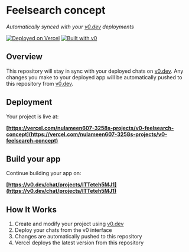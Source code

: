 # Feelsearch concept

*Automatically synced with your [v0.dev](https://v0.dev) deployments*

[![Deployed on Vercel](https://img.shields.io/badge/Deployed%20on-Vercel-black?style=for-the-badge&logo=vercel)](https://vercel.com/nulameen607-3258s-projects/v0-feelsearch-concept)
[![Built with v0](https://img.shields.io/badge/Built%20with-v0.dev-black?style=for-the-badge)](https://v0.dev/chat/projects/ITTeteh5MJ1)

## Overview

This repository will stay in sync with your deployed chats on [v0.dev](https://v0.dev).
Any changes you make to your deployed app will be automatically pushed to this repository from [v0.dev](https://v0.dev).

## Deployment

Your project is live at:

**[https://vercel.com/nulameen607-3258s-projects/v0-feelsearch-concept](https://vercel.com/nulameen607-3258s-projects/v0-feelsearch-concept)**

## Build your app

Continue building your app on:

**[https://v0.dev/chat/projects/ITTeteh5MJ1](https://v0.dev/chat/projects/ITTeteh5MJ1)**

## How It Works

1. Create and modify your project using [v0.dev](https://v0.dev)
2. Deploy your chats from the v0 interface
3. Changes are automatically pushed to this repository
4. Vercel deploys the latest version from this repository